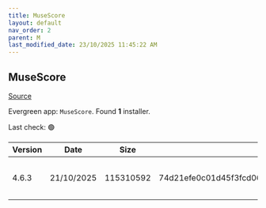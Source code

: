 ```yaml
---
title: MuseScore
layout: default
nav_order: 2
parent: M
last_modified_date: 23/10/2025 11:45:22 AM
---
```


## MuseScore

[Source](https://musescore.org/)

Evergreen app: `MuseScore`. Found **1** installer.

Last check: 🟢

| Version | Date       | Size      | Sha256                                                           | Architecture | InstallerType | Type | URI                                                                                                                                                                                                                        |
| ------- | ---------- | --------- | ---------------------------------------------------------------- | ------------ | ------------- | ---- | -------------------------------------------------------------------------------------------------------------------------------------------------------------------------------------------------------------------------- |
| 4.6.3   | 21/10/2025 | 115310592 | 74d21efe0c01d45f3fcd0616c0cc75c5fb1dbacb5902b85a0169c857ba35eb9b | x64          | Default       | msi  | [https://github.com/musescore/MuseScore/releases/download/v4.6.3/MuseScore-Studio-4.6.3.252940956-x86_64.msi](https://github.com/musescore/MuseScore/releases/download/v4.6.3/MuseScore-Studio-4.6.3.252940956-x86_64.msi) |
